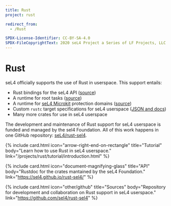 ```yaml
---
title: Rust
project: rust

redirect_from:
  - /Rust

SPDX-License-Identifier: CC-BY-SA-4.0
SPDX-FileCopyrightText: 2020 seL4 Project a Series of LF Projects, LLC.
---
```


# Rust

seL4 officially supports the use of Rust in userspace. This support entails:

- Rust bindings for the seL4 API ([source](https://github.com/seL4/rust-sel4/tree/main/crates/sel4))
- A runtime for root tasks ([source](https://github.com/seL4/rust-sel4/tree/main/crates/sel4-root-task))
- A runtime for [seL4 Microkit](../microkit) protection domains
  ([source](https://github.com/seL4/rust-sel4/tree/main/crates/sel4-microkit))
- Custom `rustc` target specifications for seL4 userspace ([JSON and docs](https://github.com/seL4/rust-sel4/tree/main/support/targets#readme))
- Many more crates for use in seL4 userspace

The development and maintenance of Rust support for seL4 userspace is funded and managed by the sel4 Foundation. All of this work happens in one GitHub repository: [seL4/rust-sel4](https://github.com/sel4/rust-sel4).

<div class="grid grid-cols-1 lg:grid-cols-2 gap-y-24 gap-x-12 lg:gap-x-20 px-10 py-8 md:py-12 not-prose">

  {% include card.html
     icon="arrow-right-end-on-rectangle"
     title="Tutorial"
     body="Learn how to use Rust in seL4 userspace."
     link="/projects/rust/tutorial/introduction.html"
  %}

  {% include card.html
     icon="document-magnifying-glass"
     title="API"
     body="Rustdoc for the crates mantained by the seL4 Foundation."
     link="https://sel4.github.io/rust-sel4/"
  %}

  {% include card.html
     icon="other/github"
     title="Sources"
     body="Repository for development and collaboration on Rust support in seL4 userspace."
     link="https://github.com/sel4/rust-sel4"
  %}

</div>
